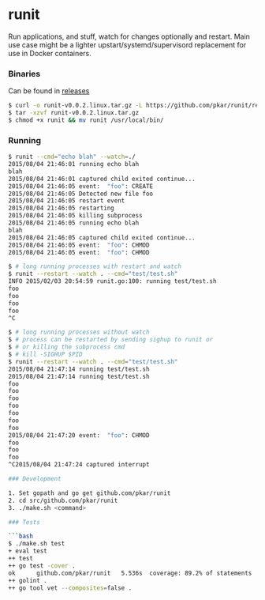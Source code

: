 # runit

Run applications, and stuff, watch for changes optionally and restart.
Main use case might be a lighter upstart/systemd/supervisord replacement
for use in Docker containers.

### Binaries

Can be found in [releases](https://github.com/pkar/runit/releases)

```bash
$ curl -o runit-v0.0.2.linux.tar.gz -L https://github.com/pkar/runit/releases/download/v0.0.2/runit-v0.0.2.linux.tar.gz
$ tar -xzvf runit-v0.0.2.linux.tar.gz
$ chmod +x runit && mv runit /usr/local/bin/
```

### Running

```bash
$ runit --cmd="echo blah" --watch=./
2015/08/04 21:46:01 running echo blah
blah
2015/08/04 21:46:01 captured child exited continue...
2015/08/04 21:46:05 event:  "foo": CREATE
2015/08/04 21:46:05 Detected new file foo
2015/08/04 21:46:05 restart event
2015/08/04 21:46:05 restarting
2015/08/04 21:46:05 killing subprocess
2015/08/04 21:46:05 running echo blah
blah
2015/08/04 21:46:05 captured child exited continue...
2015/08/04 21:46:05 event:  "foo": CHMOD
2015/08/04 21:46:05 event:  "foo": CHMOD

$ # long running processes with restart and watch
$ runit --restart --watch . --cmd="test/test.sh"
INFO 2015/02/03 20:54:59 runit.go:100: running test/test.sh
foo
foo
foo
foo
^C

$ # long running processes without watch
$ # process can be restarted by sending sighup to runit or
$ # or killing the subprocess cmd
$ # kill -SIGHUP $PID
$ runit --restart --watch . --cmd="test/test.sh"
2015/08/04 21:47:14 running test/test.sh
2015/08/04 21:47:14 running test/test.sh
foo
foo
foo
foo
foo
foo
foo
2015/08/04 21:47:20 event:  "foo": CHMOD
foo
foo
foo
^C2015/08/04 21:47:24 captured interrupt

### Development

1. Set gopath and go get github.com/pkar/runit
2. cd src/github.com/pkar/runit
3. ./make.sh <command>

### Tests

```bash
$ ./make.sh test
+ eval test
++ test
++ go test -cover .
ok  	github.com/pkar/runit	5.536s	coverage: 89.2% of statements
++ golint .
++ go tool vet --composites=false .
```
